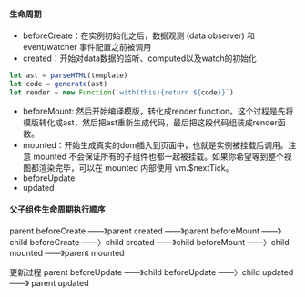 #### 生命周期
- beforeCreate：在实例初始化之后，数据观测 (data observer) 和 event/watcher 事件配置之前被调用
- created：开始对data数据的监听、computed以及watch的初始化
```js
let ast = parseHTML(template)
let code = generate(ast)
let render = new Function(`with(this){return ${code}}`)
```
- beforeMount: 然后开始编译模版，转化成render function。这个过程是先将模版转化成ast，然后把ast重新生成代码，最后把这段代码组装成render函数。
- mounted：开始生成真实的dom插入到页面中，也就是实例被挂载后调用。注意 mounted 不会保证所有的子组件也都一起被挂载。如果你希望等到整个视图都渲染完毕，可以在 mounted 内部使用 vm.$nextTick。
- beforeUpdate
- updated

#### 父子组件生命周期执行顺序
 parent beforeCreate ——》parent created ——》parent beforeMount ——》child beforeCreate ——〉child created ——》child beforeMount ——〉child mounted ——》parent mounted
 
更新过程
parent beforeUpdate ——》child beforeUpdate ——〉child updated ——》 parent updated
